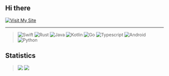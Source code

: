 ## Hi there 


[![Visit My Site](https://img.shields.io/badge/Visit%20My%20Site-rivermao.com-00CED1?style=for-the-badge)](https://rivermao.com)



--- 

> ![Swift](https://img.shields.io/badge/-Swift-orange?style=flat-square&logo=swift&logoColor=white)
> ![Rust](https://img.shields.io/badge/-Rust-red?style=flat-square&logo=rust&logoColor=white)
> ![Java](https://img.shields.io/badge/-Java-gray?style=flat-square&logo=openjdk&logoColor=white)
> ![Kotlin](https://img.shields.io/badge/-Kotlin-pink?style=flat-square&logo=kotlin&logoColor=white)
> ![Go](https://img.shields.io/badge/-Go-blue?style=flat-square&logo=go&logoColor=white)
> ![Typescript](https://img.shields.io/badge/-Typescript-darkblue?style=flat-square&logo=typescript&logoColor=white)
> ![Android](https://img.shields.io/badge/-Android-brightgreen?style=flat-square&logo=android&logoColor=white)
> ![Python](https://img.shields.io/badge/-Python-yellow?style=flat-square&logo=python&logoColor=white)

## Statistics

> ![](https://github-readme-stats.vercel.app/api?username=vaspike&include_orgs=true&hide_title=false&hide_border=true&show_icons=true&include_all_commits=true&line_height=20&bg_color=0,EC6C6C,FFD479,FFFC79,73FA79&theme=graywhite&locale=en)
![](https://github-readme-stats.vercel.app/api/top-langs/?username=vaspike&hide_title=false&hide=c&hide_border=true&layout=compact&bg_color=0,73FA79,73FDFF,D783FF&theme=graywhite&locale=en)
>
<!--
**vaspike/vaspike** is a ✨ _special_ ✨ repository because its `README.md` (this file) appears on your GitHub profile.

Here are some ideas to get you started:

- 🔭 I’m currently working on ...
- 🌱 I’m currently learning ...
- 👯 I’m looking to collaborate on ...
- 🤔 I’m looking for help with ...
- 💬 Ask me about ...
- 📫 How to reach me: ...
- 😄 Pronouns: ...
- ⚡ Fun fact: ...
-->
